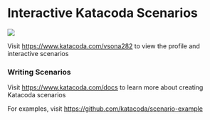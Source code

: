 # Interactive Katacoda Scenarios

[![](http://shields.katacoda.com/katacoda/vsona282/count.svg)](https://www.katacoda.com/vsona282 "Get your profile on Katacoda.com")

Visit https://www.katacoda.com/vsona282 to view the profile and interactive scenarios

### Writing Scenarios
Visit https://www.katacoda.com/docs to learn more about creating Katacoda scenarios

For examples, visit https://github.com/katacoda/scenario-example

